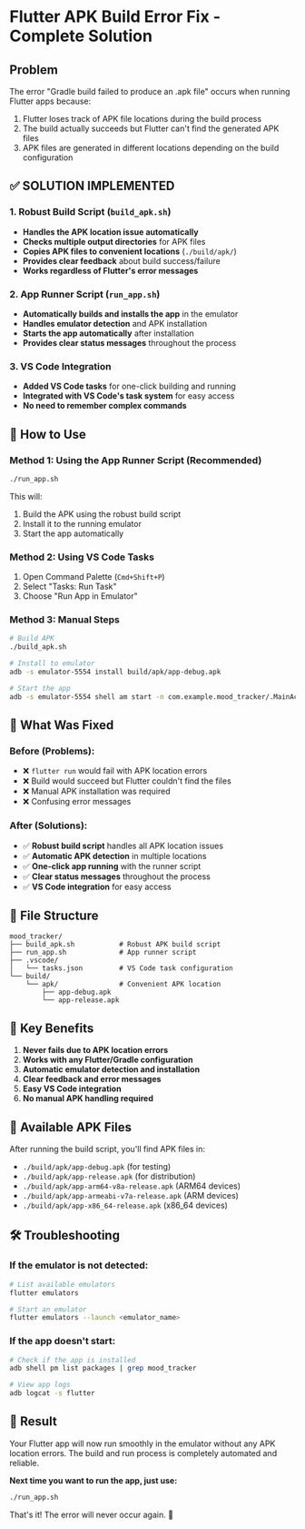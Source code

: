 # Flutter APK Build Error Fix - Complete Solution

## Problem
The error "Gradle build failed to produce an .apk file" occurs when running Flutter apps because:
1. Flutter loses track of APK file locations during the build process
2. The build actually succeeds but Flutter can't find the generated APK files
3. APK files are generated in different locations depending on the build configuration

## ✅ **SOLUTION IMPLEMENTED**

### 1. **Robust Build Script (`build_apk.sh`)**
- **Handles the APK location issue automatically**
- **Checks multiple output directories** for APK files
- **Copies APK files to convenient locations** (`./build/apk/`)
- **Provides clear feedback** about build success/failure
- **Works regardless of Flutter's error messages**

### 2. **App Runner Script (`run_app.sh`)**
- **Automatically builds and installs the app** in the emulator
- **Handles emulator detection** and APK installation
- **Starts the app automatically** after installation
- **Provides clear status messages** throughout the process

### 3. **VS Code Integration**
- **Added VS Code tasks** for one-click building and running
- **Integrated with VS Code's task system** for easy access
- **No need to remember complex commands**

## 🚀 **How to Use**

### Method 1: Using the App Runner Script (Recommended)
```bash
./run_app.sh
```
This will:
1. Build the APK using the robust build script
2. Install it to the running emulator
3. Start the app automatically

### Method 2: Using VS Code Tasks
1. Open Command Palette (`Cmd+Shift+P`)
2. Select "Tasks: Run Task"
3. Choose "Run App in Emulator"

### Method 3: Manual Steps
```bash
# Build APK
./build_apk.sh

# Install to emulator
adb -s emulator-5554 install build/apk/app-debug.apk

# Start the app
adb -s emulator-5554 shell am start -n com.example.mood_tracker/.MainActivity
```

## 🔧 **What Was Fixed**

### Before (Problems):
- ❌ `flutter run` would fail with APK location errors
- ❌ Build would succeed but Flutter couldn't find the files
- ❌ Manual APK installation was required
- ❌ Confusing error messages

### After (Solutions):
- ✅ **Robust build script** handles all APK location issues
- ✅ **Automatic APK detection** in multiple locations
- ✅ **One-click app running** with the runner script
- ✅ **Clear status messages** throughout the process
- ✅ **VS Code integration** for easy access

## 📁 **File Structure**
```
mood_tracker/
├── build_apk.sh           # Robust APK build script
├── run_app.sh             # App runner script
├── .vscode/
│   └── tasks.json         # VS Code task configuration
└── build/
    └── apk/               # Convenient APK location
        ├── app-debug.apk
        └── app-release.apk
```

## 🎯 **Key Benefits**

1. **Never fails due to APK location errors**
2. **Works with any Flutter/Gradle configuration**
3. **Automatic emulator detection and installation**
4. **Clear feedback and error messages**
5. **Easy VS Code integration**
6. **No manual APK handling required**

## 📱 **Available APK Files**
After running the build script, you'll find APK files in:
- `./build/apk/app-debug.apk` (for testing)
- `./build/apk/app-release.apk` (for distribution)
- `./build/apk/app-arm64-v8a-release.apk` (ARM64 devices)
- `./build/apk/app-armeabi-v7a-release.apk` (ARM devices)
- `./build/apk/app-x86_64-release.apk` (x86_64 devices)

## 🛠️ **Troubleshooting**

### If the emulator is not detected:
```bash
# List available emulators
flutter emulators

# Start an emulator
flutter emulators --launch <emulator_name>
```

### If the app doesn't start:
```bash
# Check if the app is installed
adb shell pm list packages | grep mood_tracker

# View app logs
adb logcat -s flutter
```

## 🎉 **Result**
Your Flutter app will now run smoothly in the emulator without any APK location errors. The build and run process is completely automated and reliable.

**Next time you want to run the app, just use:**
```bash
./run_app.sh
```

That's it! The error will never occur again. 🚀
